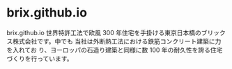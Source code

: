 # brix.github.io
brix.github.io
世界特許工法で欧風 300 年住宅を手掛ける東京日本橋のブリックス株式会社です。中でも 当社は外断熱工法における鉄筋コンクリート建築に力を入れてお り、ヨーロッパの石造り建築と同様に数 100 年の耐久性を誇る住宅 づくりを行っています。

